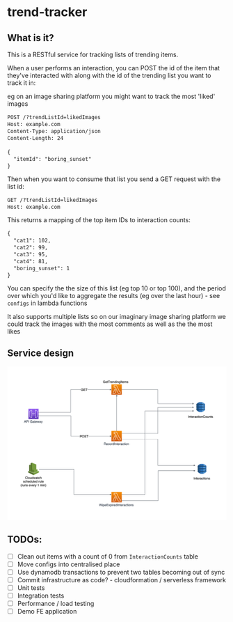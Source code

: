 # trend-tracker

## What is it?

This is a RESTful service for tracking lists of trending items.

When a user performs an interaction, you can POST the id of the item that they've interacted with along with the id of the trending list you want to track it in:

eg on an image sharing platform you might want to track the most 'liked' images

```
POST /?trendListId=likedImages
Host: example.com
Content-Type: application/json
Content-Length: 24

{
  "itemId": "boring_sunset"
}
```

Then when you want to consume that list you send a GET request with the list id:

```
GET /?trendListId=likedImages
Host: example.com
```

This returns a mapping of the top item IDs to interaction counts:

```
{
  "cat1": 102,
  "cat2": 99,
  "cat3": 95,
  "cat4": 81,
  "boring_sunset": 1
}
```

You can specify the the size of this list (eg top 10 or top 100), and the period over which you'd like to aggregate the results (eg over the last hour) - see `configs` in lambda functions

It also supports multiple lists so on our imaginary image sharing platform we could track the images with the most comments as well as the the most likes

## Service design

![service diagram](./service-diagram.png)

## TODOs:

- [ ] Clean out items with a count of 0 from `InteractionCounts` table
- [ ] Move configs into centralised place
- [ ] Use dynamodb transactions to prevent two tables becoming out of sync
- [ ] Commit infrastructure as code? - cloudformation / serverless framework
- [ ] Unit tests
- [ ] Integration tests
- [ ] Performance / load testing
- [ ] Demo FE application
